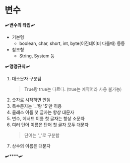 # 변수

🛩**변수의 타입**🛩
* 기본형
  * boolean, char, short, int, byte(이진데이터 다룰때) 등등
* 참조형
  * String, System 등

🛩**명명규칙**🛩
1. 대소문자 구분됨
    > True랑 true는 다르다. (true는 예약어라 사용 불가능)
2. 숫자로 시작하면 안됨
3. 특수문자는 '_'랑 '$'만 허용
4. 클래스 이름 첫 글자는 항상 대문자
5. 변수, 메서드 이름 첫 글자는 항상 소문자
6. 여러 단어 이름은 단어 첫 글자 모두 대문자
   > 단어는 '_'로 구분함
7. 상수의 이름은 대문자

🛩****🛩